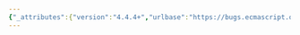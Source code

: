 ```yaml
---
{"_attributes":{"version":"4.4.4+","urlbase":"https://bugs.ecmascript.org/","maintainer":"dherman@mozilla.com"},"bug":{"bug_id":1724,"creation_ts":"2013-08-06 10:36:00 -0700","short_desc":"Specify handling of __proto__ in object literals","delta_ts":"2013-08-23 08:22:38 -0700","product":"Draft for 6th Edition","component":"technical issue","version":"Rev 16: July 15, 2013 Draft","rep_platform":"All","op_sys":"All","bug_status":"RESOLVED","resolution":"FIXED","priority":"Normal","bug_severity":"enhancement","everconfirmed":true,"reporter":{"uid":"waldron.rick","name":"Rick Waldron"},"assigned_to":{"uid":"allen","name":"Allen Wirfs-Brock"},"long_desc":[{"commentid":4768,"comment_count":0,"who":{"uid":"waldron.rick","name":"Rick Waldron"},"bug_when":"2013-08-06 10:36:06 -0700","thetext":"Per agenda item: https://github.com/rwldrn/tc39-notes/blob/master/es6/2013-07/july-24.md#53-special-syntax-for-__proto__-in-an-object-literal\n\nResolution: https://github.com/rwldrn/tc39-notes/blob/master/es6/2013-07/july-24.md#consensusresolution-3\n\n\n- __proto__: magic\n- \"__proto__\": magic\n- [\"__proto__\"]: no magic, just a string\n- [\"__\" + \"proto__\"]: no magic, just a string"},{"commentid":4947,"comment_count":1,"who":{"uid":"allen","name":"Allen Wirfs-Brock"},"bug_when":"2013-08-16 13:41:45 -0700","thetext":"fixed in rev17 editor's draft"},{"commentid":5089,"comment_count":2,"who":{"uid":"allen","name":"Allen Wirfs-Brock"},"bug_when":"2013-08-23 08:22:38 -0700","thetext":"fixed in rev17, August 23, 2013 draft"}]}}
---
```

